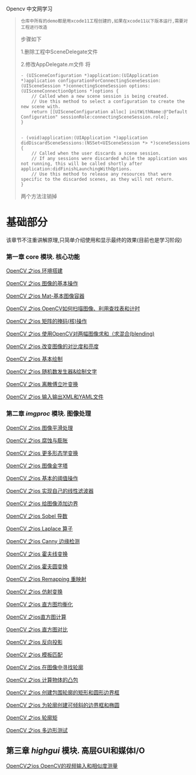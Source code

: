 Opencv 中文网学习



> `仓库中所有的demo都是用xcode11工程创建的,如果在xcode11以下版本运行,需要对工程进行改造`
>
> 步骤如下
>
> 1.删除工程中SceneDelegate文件
>
> 2.修改AppDelegate.m文件  将
>
> ```
> - (UISceneConfiguration *)application:(UIApplication *)application configurationForConnectingSceneSession:(UISceneSession *)connectingSceneSession options:(UISceneConnectionOptions *)options {
>     // Called when a new scene session is being created.
>     // Use this method to select a configuration to create the new scene with.
>     return [[UISceneConfiguration alloc] initWithName:@"Default Configuration" sessionRole:connectingSceneSession.role];
> }
> 
> 
> - (void)application:(UIApplication *)application didDiscardSceneSessions:(NSSet<UISceneSession *> *)sceneSessions {
>     // Called when the user discards a scene session.
>     // If any sessions were discarded while the application was not running, this will be called shortly after application:didFinishLaunchingWithOptions.
>     // Use this method to release any resources that were specific to the discarded scenes, as they will not return.
> }
> ```
>
> 两个方法注销掉



# 基础部分

该章节不注重讲解原理,只简单介绍使用和显示最终的效果(目前也是学习阶段)

###  第一章 core 模块. 核心功能

[OpenCV 之ios 环境搭建](/OpenCVFirstProject)

[OpenCV 之ios 图像的基本操作](/OpenCVMatTest)

[OpenCV 之ios Mat-基本图像容器](/OpenCVFirstChapter-Mat)

[OpenCV 之ios OpenCV如何扫描图像、利用查找表和计时](/OpenCVFirstChapter-scanImage)

[OpenCV 之ios 矩阵的掩码(核)操作](/OpenCVFirstChapter-kern)

[OpenCV 之ios  使用OpenCV对两幅图像求和（求混合(blending)](/OpenCVFirstChapter-blending)

[OpenCV 之ios 改变图像的对比度和亮度](/OpenCVFirstChapter-ContrastAndBrightness)

[OpenCV 之ios 基本绘制](/OpenCVFirstChapter-baseDraw)

[OpenCV 之ios 随机数发生器&绘制文字](/OpenCVFirstChapter-randomGeneratorAndText)

[OpenCV 之ios 离散傅立叶变换](/OpenCVFirstChapter-discrete_fourier_transform)

[OpenCV 之ios 输入输出XML和YAML文件](/OpenCVFirstChapter-xmlAndYml)



### 第二章 *imgproc* 模块. 图像处理

[OpenCV 之ios 图像平滑处理](/OpenCVSecondChapter-imageDeal)

[OpenCV 之ios 腐蚀与膨胀](/OpenCVSecondChapter-erodeAndDilate)

[OpenCV 之ios 更多形态学变换](/OpenCVSecondChapter-moreState)

[OpenCV 之ios 图像金字塔](/OpenCVSecondChapter-pyramids)

[OpenCV 之ios 基本的阈值操作](/OpenCVSecondChapter-threshold)

[OpenCV 之ios 实现自己的线性滤波器](/OpenCVSecondChapter-filter)

[OpenCV 之ios 给图像添加边界](/OpenCVSecondChapter-copyMakeBorder)

[OpenCV 之ios  Sobel 导数](OpenCVSecondChapter-Sobel)

[OpenCV 之ios Laplace 算子](OpenCVSecondChapter-Laplace)

[OpenCV 之ios Canny 边缘检测](OpenCVSecondChapter-Canny)

[OpenCV 之ios 霍夫线变换](/OpenCVSecondChapter-hough_lines)

[OpenCV 之ios 霍夫圆变换](OpenCVSecondChapter-houghCircles)

[OpenCV 之ios  Remapping 重映射](OpenCVSecondChapter-remap)

[OpenCV 之ios 仿射变换](/OpenCVSecondChapter-affine)

[OpenCV 之ios 直方图均衡化](OpenCVSecondChapter-histogram_equalization)

[OpenCV 之ios直方图计算](/OpenCVSecondChapter-histogram_calculation)

[OpenCV 之ios 直方图对比](/OpenCVSecondChapter-histogram_comparison)

[OpenCV 之ios 反向投影](/OpenCVSecondChapter-back_projection)

[OpenCV 之ios 模板匹配](/OpenCVSecondChapter-emplate_matching)

[OpenCV 之ios 在图像中寻找轮廓](OpenCVSecondChapter-find_contours)

[OpenCV 之ios 计算物体的凸包](OpenCVSecondChapter-shapedescriptors)

[OpenCV 之ios  创建包围轮廓的矩形和圆形边界框](/OpenCVSecondChapter-bounding_rects_circles)

[OpenCV 之ios 为轮廓创建可倾斜的边界框和椭圆](/OpenCVSecondChapter-bounding_rotated_ellipses)

[OpenCV 之ios 轮廓矩](/OpenCVSecondChapter-moments)

[OpenCV 之ios 多边形测试](/OpenCVSecondChapter_point_polygon_test)

## 第三章 *highgui* 模块. 高层GUI和媒体I/O

[OpenCV之ios OpenCV的视频输入和相似度测量](/OpenCVThirdChapter_video-input)

# 